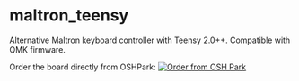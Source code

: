 # maltron_teensy
Alternative Maltron keyboard controller with Teensy 2.0++.
Compatible with QMK firmware.

Order the board directly from OSHPark:
<a href="https://oshpark.com/shared_projects/BtYDxEX8"><img src="https://oshpark.com/assets/badge-5b7ec47045b78aef6eb9d83b3bac6b1920de805e9a0c227658eac6e19a045b9c.png" alt="Order from OSH Park"></img></a>
